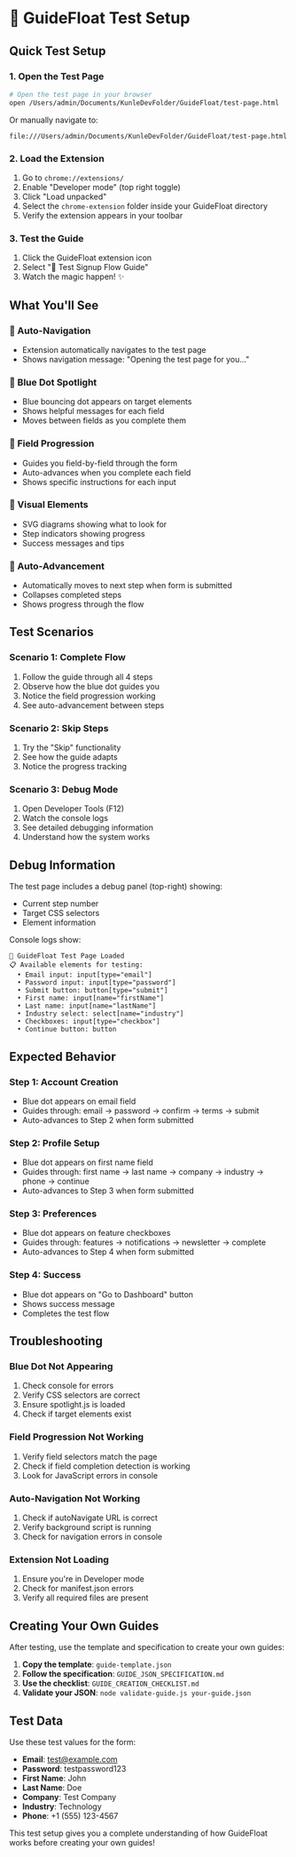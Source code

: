 # 🧪 GuideFloat Test Setup

## Quick Test Setup

### 1. Open the Test Page
```bash
# Open the test page in your browser
open /Users/admin/Documents/KunleDevFolder/GuideFloat/test-page.html
```

Or manually navigate to:
```
file:///Users/admin/Documents/KunleDevFolder/GuideFloat/test-page.html
```

### 2. Load the Extension
1. Go to `chrome://extensions/`
2. Enable "Developer mode" (top right toggle)
3. Click "Load unpacked"
4. Select the `chrome-extension` folder inside your GuideFloat directory
5. Verify the extension appears in your toolbar

### 3. Test the Guide
1. Click the GuideFloat extension icon
2. Select "🧪 Test Signup Flow Guide"
3. Watch the magic happen! ✨

## What You'll See

### 🎯 Auto-Navigation
- Extension automatically navigates to the test page
- Shows navigation message: "Opening the test page for you..."

### 🔵 Blue Dot Spotlight
- Blue bouncing dot appears on target elements
- Shows helpful messages for each field
- Moves between fields as you complete them

### 📝 Field Progression
- Guides you field-by-field through the form
- Auto-advances when you complete each field
- Shows specific instructions for each input

### 🎨 Visual Elements
- SVG diagrams showing what to look for
- Step indicators showing progress
- Success messages and tips

### 🔄 Auto-Advancement
- Automatically moves to next step when form is submitted
- Collapses completed steps
- Shows progress through the flow

## Test Scenarios

### Scenario 1: Complete Flow
1. Follow the guide through all 4 steps
2. Observe how the blue dot guides you
3. Notice the field progression working
4. See auto-advancement between steps

### Scenario 2: Skip Steps
1. Try the "Skip" functionality
2. See how the guide adapts
3. Notice the progress tracking

### Scenario 3: Debug Mode
1. Open Developer Tools (F12)
2. Watch the console logs
3. See detailed debugging information
4. Understand how the system works

## Debug Information

The test page includes a debug panel (top-right) showing:
- Current step number
- Target CSS selectors
- Element information

Console logs show:
```
🧪 GuideFloat Test Page Loaded
📋 Available elements for testing:
  • Email input: input[type="email"]
  • Password input: input[type="password"]
  • Submit button: button[type="submit"]
  • First name: input[name="firstName"]
  • Last name: input[name="lastName"]
  • Industry select: select[name="industry"]
  • Checkboxes: input[type="checkbox"]
  • Continue button: button
```

## Expected Behavior

### Step 1: Account Creation
- Blue dot appears on email field
- Guides through: email → password → confirm → terms → submit
- Auto-advances to Step 2 when form submitted

### Step 2: Profile Setup
- Blue dot appears on first name field
- Guides through: first name → last name → company → industry → phone → continue
- Auto-advances to Step 3 when form submitted

### Step 3: Preferences
- Blue dot appears on feature checkboxes
- Guides through: features → notifications → newsletter → complete
- Auto-advances to Step 4 when form submitted

### Step 4: Success
- Blue dot appears on "Go to Dashboard" button
- Shows success message
- Completes the test flow

## Troubleshooting

### Blue Dot Not Appearing
1. Check console for errors
2. Verify CSS selectors are correct
3. Ensure spotlight.js is loaded
4. Check if target elements exist

### Field Progression Not Working
1. Verify field selectors match the page
2. Check if field completion detection is working
3. Look for JavaScript errors in console

### Auto-Navigation Not Working
1. Check if autoNavigate URL is correct
2. Verify background script is running
3. Check for navigation errors in console

### Extension Not Loading
1. Ensure you're in Developer mode
2. Check for manifest.json errors
3. Verify all required files are present

## Creating Your Own Guides

After testing, use the template and specification to create your own guides:

1. **Copy the template**: `guide-template.json`
2. **Follow the specification**: `GUIDE_JSON_SPECIFICATION.md`
3. **Use the checklist**: `GUIDE_CREATION_CHECKLIST.md`
4. **Validate your JSON**: `node validate-guide.js your-guide.json`

## Test Data

Use these test values for the form:
- **Email**: test@example.com
- **Password**: testpassword123
- **First Name**: John
- **Last Name**: Doe
- **Company**: Test Company
- **Industry**: Technology
- **Phone**: +1 (555) 123-4567

This test setup gives you a complete understanding of how GuideFloat works before creating your own guides!
